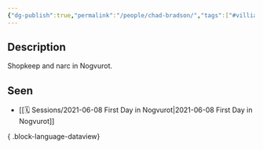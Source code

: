 ```yaml
---
{"dg-publish":true,"permalink":"/people/chad-bradson/","tags":["#villian","asshole"]}
---
```


## Description
Shopkeep and narc in Nogvurot.

## Seen
- [[🗓️ Sessions/2021-06-08 First Day in Nogvurot\|2021-06-08 First Day in Nogvurot]]

{ .block-language-dataview}
